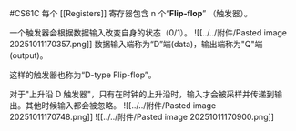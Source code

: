 #CS61C 
每个 [[Registers]] 寄存器包含 n 个“**Flip-flop**” （触发器）。

一个触发器会根据数据输入改变自身的状态（0/1）。
![[../../附件/Pasted image 20251011170357.png]]
数据输入端称为“D”端(data)，输出端称为"Q"端(output)。

这样的触发器也称为“D-type Flip-flop”。

对于"上升沿 D 触发器"，只有在时钟的上升沿时，输入才会被采样并传递到输出。其他时候输入都会被忽略。
![[../../附件/Pasted image 20251011170748.png]]
![[../../附件/Pasted image 20251011170900.png]]